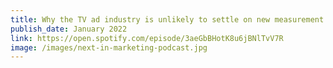 ```yaml
---
title: Why the TV ad industry is unlikely to settle on new measurement in 2022
publish_date: January 2022
link: https://open.spotify.com/episode/3aeGbBHotK8u6jBNlTvV7R
image: /images/next-in-marketing-podcast.jpg
---
```

